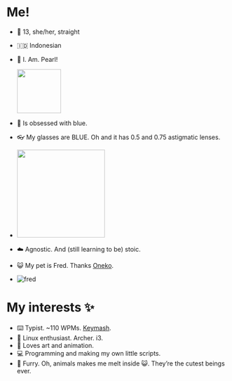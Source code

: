 # Me!
- 👩 13, she/her, straight
- 🇮🇩 Indonesian
- 🦭 I. Am. Pearl!

    <img src=https://user-images.githubusercontent.com/95740760/198883143-fb448892-c581-4cf9-aa2d-600921e6aca4.png width=100px>
    
    
- 💙 Is obsessed with blue.
- 👓 My glasses are BLUE. Oh and it has 0.5 and 0.75 astigmatic lenses.
- 
    <img src=https://user-images.githubusercontent.com/95740760/198876058-bc316f39-724d-463f-98bb-78a28d486b12.jpg width=200px>

    
- ☁️ Agnostic. And (still learning to be) stoic.
- 😺 My pet is Fred. Thanks [Oneko](http://www.daidouji.com/oneko/).
- 
    ![fred](https://user-images.githubusercontent.com/95740760/198876079-07d8b2c8-d23f-4d2b-9a3c-6e8807ff1767.png)
    
# My interests ✨

- ⌨️ Typist. ~110 WPMs. [Keymash](https://keymash.io/profile/Daringcuteseal-9813/).
- 🐧 Linux enthusiast. Archer. i3.
- 🎨 Loves art and animation.
- 💻 Programming and making my own little scripts.
- 🐾 Furry. Oh, animals makes me melt inside 😺. They’re the cutest beings ever.

